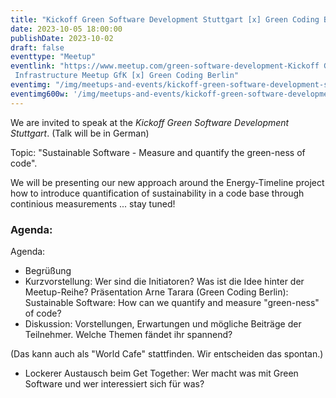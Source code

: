 ```yaml
---
title: "Kickoff Green Software Development Stuttgart [x] Green Coding Berlin"
date: 2023-10-05 18:00:00
publishDate: 2023-10-02
draft: false
eventtype: "Meetup"
eventlink: "https://www.meetup.com/green-software-development-Kickoff Green Software Development Stuttgart
 Infrastructure Meetup GfK [x] Green Coding Berlin"
eventimg: "/img/meetups-and-events/kickoff-green-software-development-stuttgart-2023-10-600w.webp"
eventimg600w: '/img/meetups-and-events/kickoff-green-software-development-stuttgart-2023-10-600w.webp'
---
```


We are invited to speak at the *Kickoff Green Software Development Stuttgart*. (Talk will be in German)

Topic: "Sustainable Software - Measure and quantify the green-ness of code".

We will be presenting our new approach around the Energy-Timeline project how to introduce quantification of sustainability in a code base through continious measurements ... stay tuned!


### Agenda:

Agenda:

- Begrüßung
- Kurzvorstellung: Wer sind die Initiatoren? Was ist die Idee hinter der Meetup-Reihe?
Präsentation Arne Tarara (Green Coding Berlin): Sustainable Software: How can we quantify and measure "green-ness" of code?
- Diskussion: Vorstellungen, Erwartungen und mögliche Beiträge der Teilnehmer. Welche Themen fändet ihr spannend?

(Das kann auch als "World Cafe" stattfinden. Wir entscheiden das spontan.)

- Lockerer Austausch beim Get Together: Wer macht was mit Green Software und wer interessiert sich für was?


